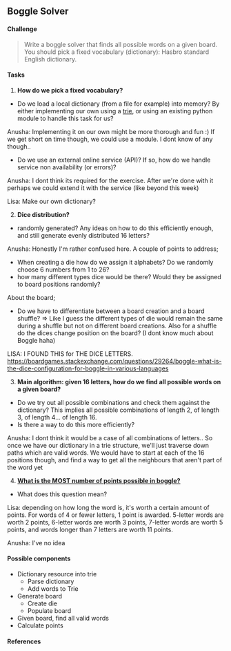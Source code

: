 ## Boggle Solver

#### Challenge
> Write a boggle solver that finds all possible words on a given board.
You should pick a fixed vocabulary (dictionary): Hasbro standard English dictionary.


#### Tasks
1. **How do we pick a fixed vocabulary?**
  - Do we load a local dictionary (from a file for example) into memory?
  By either implementing our own using a [trie][1], or using an existing python module to handle this task for us?

Anusha: Implementing it on our own might be more thorough and fun :) If we get short on time though, we could use a module. I dont know of any though..

  - Do we use an external online service (API)? If so, how do we handle service non availability (or errors)?

Anusha: I dont think its required for the exercise. After we're done with it perhaps we could extend it with the service (like beyond this week)

Lisa: Make our own dictionary?

2. **Dice distribution?**
  - randomly generated? Any ideas on how to do this efficiently enough, and still generate evenly distributed 16 letters?

Anusha: Honestly I'm rather confused here. A couple of points to address;
  - When creating a die how do we assign it alphabets? Do we randomly choose 6 numbers from 1 to 26?
  - how many different types dice would be there? Would they be assigned to board positions randomly?
  
About the board;
  - Do we have to differentiate between a board creation and a board shuffle?
    => Like I guess the different types of die would remain the same during a shuffle but not on different board creations. 
    Also for a shuffle do the dices change position on the board? (I dont know much about Boggle haha)
    
LISA: I FOUND THIS for THE DICE LETTERS. 
https://boardgames.stackexchange.com/questions/29264/boggle-what-is-the-dice-configuration-for-boggle-in-various-languages

3. **Main algorithm: given 16 letters, how do we find all possible words on a given board?**
  - Do we try out all possible combinations and check them against the dictionary? This implies all possible combinations of length 2, of length 3, of length 4... of length 16.
  - Is there a way to do this more efficiently?
  
Anusha: I dont think it would be a case of all combinations of letters.. So once we have our dictionary in a trie structure, 
we'll just traverse down paths which are valid words. We would have to start at each of the 16 positions though, and find a way to
get all the neighbours that aren't part of the word yet

4. **[What is the MOST number of points possible in boggle?][2]**
  - What does this question mean?
  
  Lisa: depending on how long the word is, it's worth a certain amount of points.
For words of 4 or fewer letters, 1 point is awarded. 5-letter words are worth 2 points, 6-letter words are worth 3 points, 7-letter words are worth 5 points, and words longer than 7 letters are worth 11 points.

Anusha: I've no idea

#### Possible components

- Dictionary resource into trie
  * Parse dictionary
  * Add words to Trie
- Generate board
  * Create die
  * Populate board
- Given board, find all valid words
- Calculate points

#### References

[1]: https://medium.com/basecs/trying-to-understand-tries-3ec6bede0014
[2]: https://github.com/1millionwomentotech/toolkitten/blob/master/summer-of-code/week-02/wk2-hackathon-submissions/hackathon-challenge-boggle-solver.md
